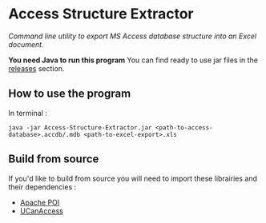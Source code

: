 # Access Structure Extractor

*Command line utility to export MS Access database structure into an Excel document.*

**You need Java to run this program**
You can find ready to use jar files in the [releases](https://github.com/ZeeroOG/Access-Structure-Extractor/releases) section.

## How to use the program
In terminal :
```
java -jar Access-Structure-Extractor.jar <path-to-access-database>.accdb/.mdb <path-to-excel-export>.xls
```

## Build from source
If you'd like to build from source you will need to import these librairies and their dependencies :
* [Apache POI](https://poi.apache.org/)
* [UCanAccess](http://ucanaccess.sourceforge.net/site.html)
